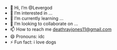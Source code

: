 - 👋 Hi, I’m @Levergod
- 👀 I’m interested in ...
- 🌱 I’m currently learning ...
- 💞️ I’m looking to collaborate on ...
- 📫 How to reach me deathrayjones11@gmail.com
- 😄 Pronouns: idc
- ⚡ Fun fact: i love dogs

<!---
Levergod/Levergod is a ✨ special ✨ repository because its `README.md` (this file) appears on your GitHub profile.
You can click the Preview link to take a look at your changes.
--->
